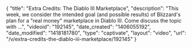 {
    "title": "Extra Credits: The Diablo III Marketplace",
    "description": "This week, we consider the intended goal (and possible results) of Blizzard's plan for a \"real money\" marketplace in Diablo III. Come discuss the topic with ...",
    "videoid": "192145",
    "date_created": "1406055192",
    "date_modified": "1418181780",
    "type": "captivate",
    "layout": "video",
    "url": "\/v\/extra-credits-the-diablo-iii-marketplace\/192145"
}